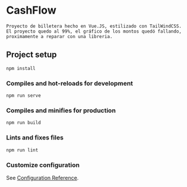 # CashFlow

```
Proyecto de billetera hecho en Vue.JS, estilizado con TailWindCSS.
El proyecto quedo al 99%, el gráfico de los montos quedó fallando, proximamente a reparar con una libreria.
```

## Project setup
```
npm install
```

### Compiles and hot-reloads for development
```
npm run serve
```

### Compiles and minifies for production
```
npm run build
```

### Lints and fixes files
```
npm run lint
```

### Customize configuration
See [Configuration Reference](https://cli.vuejs.org/config/).
